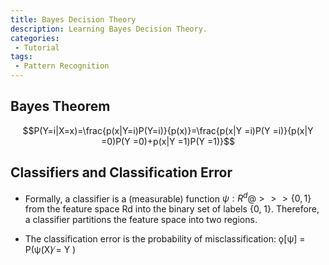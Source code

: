 ```yaml
---
title: Bayes Decision Theory
description: Learning Bayes Decision Theory.
categories:
 - Tutorial
tags:
 - Pattern Recognition
---
```



## Bayes Theorem
$$P(Y=i|X=x)=\frac{p(x|Y=i)P(Y=i)}{p(x)}=\frac{p(x|Y =i)P(Y =i)}{p(x|Y =0)P(Y =0)+p(x|Y =1)P(Y =1)}$$

## Classifiers and Classification Error
- Formally, a classifier is a (measurable) function $\psi: R^d @>>>\{0, 1\}$ from the feature space Rd into the binary set of labels {0, 1}. Therefore, a classifier partitions the feature space into two regions.

- The classification error is the probability of misclassification:
ǫ[ψ] = P(ψ(X) ̸= Y )
